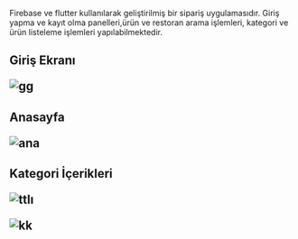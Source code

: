 Firebase ve flutter kullanılarak geliştirilmiş bir sipariş uygulamasıdır. Giriş yapma ve kayıt olma panelleri,ürün ve restoran arama işlemleri,
kategori ve ürün listeleme işlemleri yapılabilmektedir.

<h2>Giriş Ekranı
  
  
  ![gg](https://user-images.githubusercontent.com/62529090/104855896-71eb3e80-5920-11eb-9443-1c84893d5116.JPG)
  
  
<h2>Anasayfa
  
  
  ![ana](https://user-images.githubusercontent.com/62529090/104855926-98a97500-5920-11eb-900d-f5d5a0ddcf95.JPG)
  
  
<h2>Kategori İçerikleri
  
  ![ttlı](https://user-images.githubusercontent.com/62529090/104855851-45372700-5920-11eb-9ff7-2770c9c116bd.JPG)
  
  ![kk](https://user-images.githubusercontent.com/62529090/104855953-c393c900-5920-11eb-8cfb-071f254b9409.JPG)



